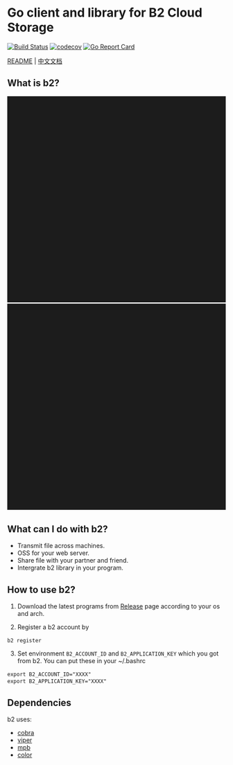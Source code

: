 # Go client and library for B2 Cloud Storage

[![Build Status](https://travis-ci.org/hryyan/b2.svg)](https://travis-ci.org/hryyan/b2)
[![codecov](https://codecov.io/gh/hryyan/b2/branch/master/graph/badge.svg)](https://codecov.io/gh/hryyan/b2)
[![Go Report Card](https://goreportcard.com/badge/github.com/hryyan/b2)](https://goreportcard.com/report/github.com/hryyan/b2)

[README](README.md) | [中文文档](README_zh.md)

## What is b2?

![Alt text](https://raw.githubusercontent.com/hryyan/b2/master/doc/intro.svg?sanitize=true)
<img src="https://raw.githubusercontent.com/hryyan/b2/master/doc/intro.svg?sanitize=true">

## What can I do with b2?

* Transmit file across machines.
* OSS for your web server.
* Share file with your partner and friend.
* Intergrate b2 library in your program.

## How to use b2?

1. Download the latest programs from [Release](https://github.com/hryyan/b2/releases) page according to your os and arch.

2. Register a b2 account by
```shell
b2 register
```

3. Set environment `B2_ACCOUNT_ID` and `B2_APPLICATION_KEY` which you got from b2. You can put these in your ~/.bashrc
```shell
export B2_ACCOUNT_ID="XXXX"
export B2_APPLICATION_KEY="XXXX"
```

## Dependencies

b2 uses:

* [cobra](https://github.com/spf13/cobra)
* [viper](https://github.com/spf13/viper)
* [mpb](https://github.com/vbauerster/mpb)
* [color](https://github.com/fatih/color)
